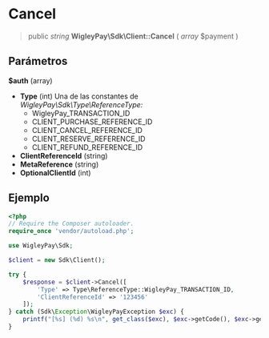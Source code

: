 # Cancel

> public *string* **WigleyPay\\Sdk\\Client::Cancel** ( *array* $payment )

## Parámetros

**$auth** (array)

  * **Type** (int) Una de las constantes de *WigleyPay\\Sdk\\Type\\ReferenceType:*
    * WigleyPay_TRANSACTION_ID
    * CLIENT_PURCHASE_REFERENCE_ID
    * CLIENT_CANCEL_REFERENCE_ID
    * CLIENT_RESERVE_REFERENCE_ID
    * CLIENT_REFUND_REFERENCE_ID
  * **ClientReferenceId** (string)
  * **MetaReference** (string)
  * **OptionalClientId** (int)

## Ejemplo

```php
<?php
// Require the Composer autoloader.
require_once 'vendor/autoload.php';

use WigleyPay\Sdk;

$client = new Sdk\Client();

try {
    $response = $client->Cancel([
        'Type' => Type\ReferenceType::WigleyPay_TRANSACTION_ID,
        'ClientReferenceId' => '123456'
    ]);
} catch (Sdk\Exception\WigleyPayException $exc) {
    printf("[%s] (%d) %s\n", get_class($exc), $exc->getCode(), $exc->getMessage());
}

```

